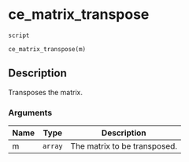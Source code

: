 # ce_matrix_transpose
`script`
```gml
ce_matrix_transpose(m)
```

## Description
Transposes the matrix.

### Arguments
| Name | Type | Description |
| ---- | ---- | ----------- |
| m | `array` | The matrix to be transposed. |